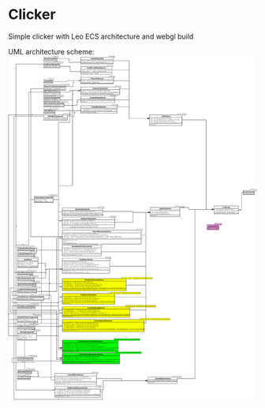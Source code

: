 # Clicker

Simple clicker with Leo ECS architecture and webgl build


UML architecture scheme:
![Architecture](Architecture.png)
